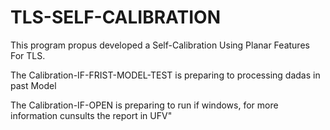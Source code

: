 # TLS-SELF-CALIBRATION
This program propus developed a Self-Calibration Using Planar Features For TLS.

The Calibration-IF-FRIST-MODEL-TEST is preparing to processing dadas in past Model

The Calibration-IF-OPEN is preparing to run if windows, for more information cunsults the report in UFV"
